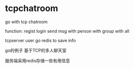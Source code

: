 # tcpchatroom
go with tcp chatroom

function:
  regist
  login
  send msg
    with person
    with group
    with all
    
tcpserver user go redis to save info


go的例子
基于TCP的多人聊天室

服务端采用redis存储一些有用信息
